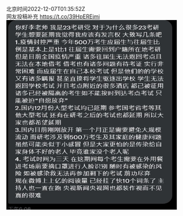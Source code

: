 北京时间2022-12-07T01:35:52Z<br>网友投稿补充 https://t.co/39HpEREjmi<br><img src='/temp/image/2022/n-Month-12/1600182245838401539_0.jpg' width='450' height='500'><br><br>